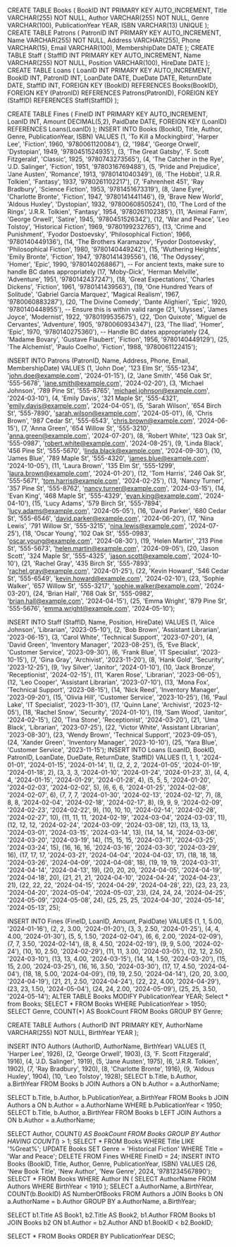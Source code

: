 CREATE TABLE Books (
                       BookID INT PRIMARY KEY AUTO_INCREMENT,
                       Title VARCHAR(255) NOT NULL,
                       Author VARCHAR(255) NOT NULL,
                       Genre VARCHAR(100),
                       PublicationYear YEAR,
                       ISBN VARCHAR(13) UNIQUE
);
CREATE TABLE Patrons (
                         PatronID INT PRIMARY KEY AUTO_INCREMENT,
                         Name VARCHAR(255) NOT NULL,
                         Address VARCHAR(255),
                         Phone VARCHAR(15),
                         Email VARCHAR(100),
                         MembershipDate DATE
);
CREATE TABLE Staff (
                       StaffID INT PRIMARY KEY AUTO_INCREMENT,
                       Name VARCHAR(255) NOT NULL,
                       Position VARCHAR(100),
                       HireDate DATE
);
CREATE TABLE Loans (
                       LoanID INT PRIMARY KEY AUTO_INCREMENT,
                       BookID INT,
                       PatronID INT,
                       LoanDate DATE,
                       DueDate DATE,
                       ReturnDate DATE,
                       StaffID INT,
                       FOREIGN KEY (BookID) REFERENCES Books(BookID),
                       FOREIGN KEY (PatronID) REFERENCES Patrons(PatronID),
                       FOREIGN KEY (StaffID) REFERENCES Staff(StaffID)
);

CREATE TABLE Fines (
                       FineID INT PRIMARY KEY AUTO_INCREMENT,
                       LoanID INT,
                       Amount DECIMAL(5,2),
                       PaidDate DATE,
                       FOREIGN KEY (LoanID) REFERENCES Loans(LoanID)
);
INSERT INTO Books (BookID, Title, Author, Genre, PublicationYear, ISBN)
VALUES
    (1, 'To Kill a Mockingbird', 'Harper Lee', 'Fiction', 1960, '9780061120084'),
    (2, '1984', 'George Orwell', 'Dystopian', 1949, '9780451524935'),
    (3, 'The Great Gatsby', 'F. Scott Fitzgerald', 'Classic', 1925, '9780743273565'),
    (4, 'The Catcher in the Rye', 'J.D. Salinger', 'Fiction', 1951, '9780316769488'),
    (5, 'Pride and Prejudice', 'Jane Austen', 'Romance', 1913, '9780141040349'),
    (6, 'The Hobbit', 'J.R.R. Tolkien', 'Fantasy', 1937, '9780261102217'),
    (7, 'Fahrenheit 451', 'Ray Bradbury', 'Science Fiction', 1953, '9781451673319'),
    (8, 'Jane Eyre', 'Charlotte Bronte', 'Fiction', 1947, '9780141441146'),
    (9, 'Brave New World', 'Aldous Huxley', 'Dystopian', 1932, '9780060850524'),
    (10, 'The Lord of the Rings', 'J.R.R. Tolkien', 'Fantasy', 1954, '9780261102385'),
    (11, 'Animal Farm', 'George Orwell', 'Satire', 1945, '9780451526342'),
    (12, 'War and Peace', 'Leo Tolstoy', 'Historical Fiction', 1969, '9780199232765'),
    (13, 'Crime and Punishment', 'Fyodor Dostoevsky', 'Philosophical Fiction', 1966, '9780140449136'),
    (14, 'The Brothers Karamazov', 'Fyodor Dostoevsky', 'Philosophical Fiction', 1980, '9780140449242'),
    (15, 'Wuthering Heights', 'Emily Bronte', 'Fiction', 1947, '9780141439556'),
    (16, 'The Odyssey', 'Homer', 'Epic', 1990, '9780140268867'), -- For ancient texts, make sure to handle BC dates appropriately
    (17, 'Moby-Dick', 'Herman Melville', 'Adventure', 1951, '9780142437247'),
    (18, 'Great Expectations', 'Charles Dickens', 'Fiction', 1961, '9780141439563'),
    (19, 'One Hundred Years of Solitude', 'Gabriel Garcia Marquez', 'Magical Realism', 1967, '9780060883287'),
    (20, 'The Divine Comedy', 'Dante Alighieri', 'Epic', 1920, '9780140448955'), -- Ensure this is within valid range
    (21, 'Ulysses', 'James Joyce', 'Modernist', 1922, '9780199535675'),
    (22, 'Don Quixote', 'Miguel de Cervantes', 'Adventure', 1905, '9780060934347'),
    (23, 'The Iliad', 'Homer', 'Epic', 1970, '9780140275360'), -- Handle BC dates appropriately
    (24, 'Madame Bovary', 'Gustave Flaubert', 'Fiction', 1956, '9780140449129'),
    (25, 'The Alchemist', 'Paulo Coelho', 'Fiction', 1988, '9780061122415');

INSERT INTO Patrons (PatronID, Name, Address, Phone, Email, MembershipDate) VALUES
                                                                                (1, 'John Doe', '123 Elm St', '555-1234', 'john.doe@example.com', '2024-01-15'),
                                                                                (2, 'Jane Smith', '456 Oak St', '555-5678', 'jane.smith@example.com', '2024-02-20'),
                                                                                (3, 'Michael Johnson', '789 Pine St', '555-8765', 'michael.johnson@example.com', '2024-03-10'),
                                                                                (4, 'Emily Davis', '321 Maple St', '555-4321', 'emily.davis@example.com', '2024-04-05'),
                                                                                (5, 'Sarah Wilson', '654 Birch St', '555-7890', 'sarah.wilson@example.com', '2024-05-01'),
                                                                                (6, 'Chris Brown', '987 Cedar St', '555-6543', 'chris.brown@example.com', '2024-06-15'),
                                                                                (7, 'Anna Green', '654 Willow St', '555-3210', 'anna.green@example.com', '2024-07-20'),
                                                                                (8, 'Robert White', '123 Oak St', '555-0987', 'robert.white@example.com', '2024-08-25'),
                                                                                (9, 'Linda Black', '456 Pine St', '555-5670', 'linda.black@example.com', '2024-09-30'),
                                                                                (10, 'James Blue', '789 Maple St', '555-4320', 'james.blue@example.com', '2024-10-05'),
                                                                                (11, 'Laura Brown', '135 Elm St', '555-1299', 'laura.brown@example.com', '2024-01-20'),
                                                                                (12, 'Tom Harris', '246 Oak St', '555-5671', 'tom.harris@example.com', '2024-02-25'),
                                                                                (13, 'Nancy Turner', '357 Pine St', '555-8762', 'nancy.turner@example.com', '2024-03-15'),
                                                                                (14, 'Evan King', '468 Maple St', '555-4329', 'evan.king@example.com', '2024-04-10'),
                                                                                (15, 'Lucy Adams', '579 Birch St', '555-7894', 'lucy.adams@example.com', '2024-05-05'),
                                                                                (16, 'David Parker', '680 Cedar St', '555-6546', 'david.parker@example.com', '2024-06-20'),
                                                                                (17, 'Nina Lewis', '791 Willow St', '555-3215', 'nina.lewis@example.com', '2024-07-25'),
                                                                                (18, 'Oscar Young', '102 Oak St', '555-0983', 'oscar.young@example.com', '2024-08-30'),
                                                                                (19, 'Helen Martin', '213 Pine St', '555-5673', 'helen.martin@example.com', '2024-09-05'),
                                                                                (20, 'Jason Scott', '324 Maple St', '555-4325', 'jason.scott@example.com', '2024-10-10'),
                                                                                (21, 'Rachel Gray', '435 Birch St', '555-7893', 'rachel.gray@example.com', '2024-01-25'),
                                                                                (22, 'Kevin Howard', '546 Cedar St', '555-6549', 'kevin.howard@example.com', '2024-02-10'),
                                                                                (23, 'Sophie Walker', '657 Willow St', '555-3217', 'sophie.walker@example.com', '2024-03-20'),
                                                                                (24, 'Brian Hall', '768 Oak St', '555-0982', 'brian.hall@example.com', '2024-04-15'),
                                                                                (25, 'Emma Wright', '879 Pine St', '555-5676', 'emma.wright@example.com', '2024-05-10');

INSERT INTO Staff (StaffID, Name, Position, HireDate) VALUES
                                                          (1, 'Alice Johnson', 'Librarian', '2023-05-10'),
                                                          (2, 'Bob Brown', 'Assistant Librarian', '2023-06-15'),
                                                          (3, 'Carol White', 'Technical Support', '2023-07-20'),
                                                          (4, 'David Green', 'Inventory Manager', '2023-08-25'),
                                                          (5, 'Eve Black', 'Customer Service', '2023-09-30'),
                                                          (6, 'Frank Blue', 'IT Specialist', '2023-10-15'),
                                                          (7, 'Gina Gray', 'Archivist', '2023-11-20'),
                                                          (8, 'Hank Gold', 'Security', '2023-12-25'),
                                                          (9, 'Ivy Silver', 'Janitor', '2024-01-10'),
                                                          (10, 'Jack Bronze', 'Receptionist', '2024-02-15'),
                                                          (11, 'Karen Rose', 'Librarian', '2023-06-05'),
                                                          (12, 'Leo Cooper', 'Assistant Librarian', '2023-07-10'),
                                                          (13, 'Mona Fox', 'Technical Support', '2023-08-15'),
                                                          (14, 'Nick Reed', 'Inventory Manager', '2023-09-20'),
                                                          (15, 'Olivia Hill', 'Customer Service', '2023-10-25'),
                                                          (16, 'Paul Lake', 'IT Specialist', '2023-11-30'),
                                                          (17, 'Quinn Lane', 'Archivist', '2023-12-05'),
                                                          (18, 'Rachel Snow', 'Security', '2024-01-10'),
                                                          (19, 'Sam Wood', 'Janitor', '2024-02-15'),
                                                          (20, 'Tina Stone', 'Receptionist', '2024-03-20'),
                                                          (21, 'Uma Black', 'Librarian', '2023-07-25'),
                                                          (22, 'Victor White', 'Assistant Librarian', '2023-08-30'),
                                                          (23, 'Wendy Brown', 'Technical Support', '2023-09-05'),
                                                          (24, 'Xander Green', 'Inventory Manager', '2023-10-10'),
                                                          (25, 'Yara Blue', 'Customer Service', '2023-11-15');
INSERT INTO Loans (LoanID, BookID, PatronID, LoanDate, DueDate, ReturnDate, StaffID) VALUES
                                                                                         (1, 1, 1, '2024-01-01', '2024-01-15', '2024-01-14', 1),
                                                                                         (2, 2, 2, '2024-01-05', '2024-01-19', '2024-01-18', 2),
                                                                                         (3, 3, 3, '2024-01-10', '2024-01-24', '2024-01-23', 3),
                                                                                         (4, 4, 4, '2024-01-15', '2024-01-29', '2024-01-28', 4),
                                                                                         (5, 5, 5, '2024-01-20', '2024-02-03', '2024-02-02', 5),
                                                                                         (6, 6, 6, '2024-01-25', '2024-02-08', '2024-02-07', 6),
                                                                                         (7, 7, 7, '2024-01-30', '2024-02-13', '2024-02-12', 7),
                                                                                         (8, 8, 8, '2024-02-04', '2024-02-18', '2024-02-17', 8),
                                                                                         (9, 9, 9, '2024-02-09', '2024-02-23', '2024-02-22', 9),
                                                                                         (10, 10, 10, '2024-02-14', '2024-02-28', '2024-02-27', 10),
                                                                                         (11, 11, 11, '2024-02-19', '2024-03-04', '2024-03-03', 11),
                                                                                         (12, 12, 12, '2024-02-24', '2024-03-09', '2024-03-08', 12),
                                                                                         (13, 13, 13, '2024-03-01', '2024-03-15', '2024-03-14', 13),
                                                                                         (14, 14, 14, '2024-03-06', '2024-03-20', '2024-03-19', 14),
                                                                                         (15, 15, 15, '2024-03-11', '2024-03-25', '2024-03-24', 15),
                                                                                         (16, 16, 16, '2024-03-16', '2024-03-30', '2024-03-29', 16),
                                                                                         (17, 17, 17, '2024-03-21', '2024-04-04', '2024-04-03', 17),
                                                                                         (18, 18, 18, '2024-03-26', '2024-04-09', '2024-04-08', 18),
                                                                                         (19, 19, 19, '2024-03-31', '2024-04-14', '2024-04-13', 19),
                                                                                         (20, 20, 20, '2024-04-05', '2024-04-19', '2024-04-18', 20),
                                                                                         (21, 21, 21, '2024-04-10', '2024-04-24', '2024-04-23', 21),
                                                                                         (22, 22, 22, '2024-04-15', '2024-04-29', '2024-04-28', 22),
                                                                                         (23, 23, 23, '2024-04-20', '2024-05-04', '2024-05-03', 23),
                                                                                         (24, 24, 24, '2024-04-25', '2024-05-09', '2024-05-08', 24),
                                                                                         (25, 25, 25, '2024-04-30', '2024-05-14', '2024-05-13', 25);

INSERT INTO Fines (FineID, LoanID, Amount, PaidDate) VALUES
                                                         (1, 1, 5.00, '2024-01-16'),
                                                         (2, 2, 3.00, '2024-01-20'),
                                                         (3, 3, 2.50, '2024-01-25'),
                                                         (4, 4, 4.00, '2024-01-30'),
                                                         (5, 5, 1.50, '2024-02-04'),
                                                         (6, 6, 2.00, '2024-02-09'),
                                                         (7, 7, 3.50, '2024-02-14'),
                                                         (8, 8, 4.50, '2024-02-19'),
                                                         (9, 9, 5.00, '2024-02-24'),
                                                         (10, 10, 2.50, '2024-02-29'),
                                                         (11, 11, 3.00, '2024-03-05'),
                                                         (12, 12, 2.50, '2024-03-10'),
                                                         (13, 13, 4.00, '2024-03-15'),
                                                         (14, 14, 1.50, '2024-03-20'),
                                                         (15, 15, 2.00, '2024-03-25'),
                                                         (16, 16, 3.50, '2024-03-30'),
                                                         (17, 17, 4.50, '2024-04-04'),
                                                         (18, 18, 5.00, '2024-04-09'),
                                                         (19, 19, 2.50, '2024-04-14'),
                                                         (20, 20, 3.00, '2024-04-19'),
                                                         (21, 21, 2.50, '2024-04-24'),
                                                         (22, 22, 4.00, '2024-04-29'),
                                                         (23, 23, 1.50, '2024-05-04'),
                                                         (24, 24, 2.00, '2024-05-09'),
                                                         (25, 25, 3.50, '2024-05-14');
ALTER TABLE Books MODIFY PublicationYear YEAR;
Select * from Books;
SELECT * FROM Books WHERE PublicationYear > 1950;
SELECT Genre, COUNT(*) AS BookCount FROM Books GROUP BY Genre;

CREATE TABLE Authors (
                         AuthorID INT PRIMARY KEY,
                         AuthorName VARCHAR(255) NOT NULL,
                         BirthYear YEAR
);

INSERT INTO Authors (AuthorID, AuthorName, BirthYear) VALUES
                                                          (1, 'Harper Lee', 1926),
                                                          (2, 'George Orwell', 1903),
                                                          (3, 'F. Scott Fitzgerald', 1916),
                                                          (4, 'J.D. Salinger', 1919),
                                                          (5, 'Jane Austen', 1975),
                                                          (6, 'J.R.R. Tolkien', 1902),
                                                          (7, 'Ray Bradbury', 1920),
                                                          (8, 'Charlotte Bronte', 1916),
                                                          (9, 'Aldous Huxley', 1904),
                                                          (10, 'Leo Tolstoy', 1928);
SELECT b.Title, b.Author, a.BirthYear
FROM Books b
         JOIN Authors a ON b.Author = a.AuthorName;

SELECT b.Title, b.Author, b.PublicationYear, a.BirthYear
FROM Books b
         JOIN Authors a ON b.Author = a.AuthorName
WHERE b.PublicationYear < 1950;
SELECT b.Title, b.Author, a.BirthYear
FROM Books b
         LEFT JOIN Authors a ON b.Author = a.AuthorName;

SELECT Author, COUNT(*) AS BookCount
FROM Books
GROUP BY Author
HAVING COUNT(*) > 1;
SELECT * FROM Books WHERE Title LIKE '%Great%';
UPDATE Books
SET Genre = 'Historical Fiction'
WHERE Title = 'War and Peace';
DELETE FROM Fines
WHERE FineID = 24;
INSERT INTO Books (BookID, Title, Author, Genre, PublicationYear, ISBN)
VALUES (26, 'New Book Title', 'New Author', 'New Genre', 2024, '9781234567890');
SELECT * FROM Books
WHERE Author IN (
    SELECT AuthorName FROM Authors
    WHERE BirthYear < 1910
);
SELECT a.AuthorName, a.BirthYear, COUNT(b.BookID) AS NumberOfBooks
FROM Authors a
         JOIN Books b ON a.AuthorName = b.Author
GROUP BY a.AuthorName, a.BirthYear;

SELECT b1.Title AS Book1, b2.Title AS Book2, b1.Author
FROM Books b1
         JOIN Books b2 ON b1.Author = b2.Author AND b1.BookID < b2.BookID;

SELECT * FROM Books
ORDER BY PublicationYear DESC;
